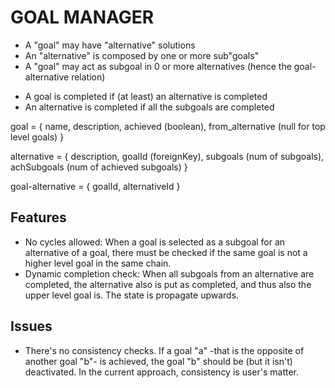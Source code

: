 # GOAL MANAGER

* A "goal" may have "alternative" solutions
* An "alternative" is composed by one or more sub"goals"
* A "goal" may act as subgoal in 0 or more alternatives (hence the goal-alternative relation)

- A goal is completed if (at least) an alternative is completed
- An alternative is completed if all the subgoals are completed

goal = 
	{ 
	  name,
	  description,
	  achieved (boolean),
	  from_alternative (null for top level goals)
	}
	
alternative = 
	{
	  description,
	  goalId (foreignKey),
	  subgoals (num of subgoals),
	  achSubgoals (num of achieved subgoals)
	}

goal-alternative =
	{
	  goalId,
	  alternativeId
	}

## Features

* No cycles allowed: When a goal is selected as a subgoal for an alternative of a goal, there must be checked if the same goal is not a higher level goal in the same chain.
* Dynamic completion check: When all subgoals from an alternative are completed, the alternative also is put as completed, and thus also the upper level goal is. The state is propagate upwards.

## Issues

* There's no consistency checks. If a goal "a" -that is the opposite of another goal "b"- is achieved, the goal "b" should be (but it isn't) deactivated. In the current approach, consistency is user's matter.

